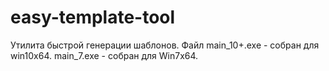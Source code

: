 # easy-template-tool
Утилита быстрой генерации шаблонов.
Файл main_10+.exe - собран для win10x64.
main_7.exe - собран для Win7x64.
